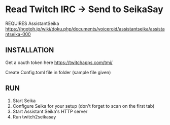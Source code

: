 # Read Twitch IRC -> Send to SeikaSay

REQUIRES AssistantSeika https://hgotoh.jp/wiki/doku.php/documents/voiceroid/assistantseika/assistantseika-000

## INSTALLATION

Get a oauth token here
https://twitchapps.com/tmi/

Create Config.toml file in folder (sample file given)

## RUN

1. Start Seika
2. Configure Seika for your setup (don't forget to scan on the first tab)
3. Start Assistant Seika's HTTP server
4. Run twitch2seikasay

~~~~